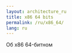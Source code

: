 ```yaml
---
layout: architecture_ru
title: x86 64 bits
permalink: /ru/x86_64/
lang: ru
---
```

Об x86 64-битном
